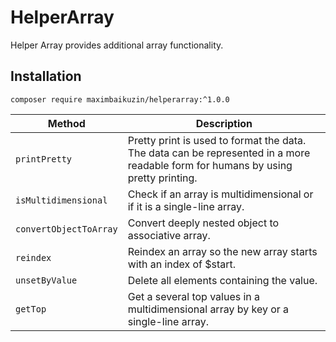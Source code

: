 # HelperArray
Helper Array provides additional array functionality.


## Installation

```
composer require maximbaikuzin/helperarray:^1.0.0
```


| Method | Description |
| --- | --- |
| `printPretty` | Pretty print is used to format the data. The data can be represented in a more readable form for humans by using pretty printing. |
| `isMultidimensional` | Check if an array is multidimensional or if it is a single-line array. |
| `convertObjectToArray` | Convert deeply nested object to associative array. |
| `reindex` | Reindex an array so the new array starts with an index of $start. |
| `unsetByValue` | Delete all elements containing the value. |
| `getTop` | Get a several top values in a multidimensional array by key or a single-line array. |

